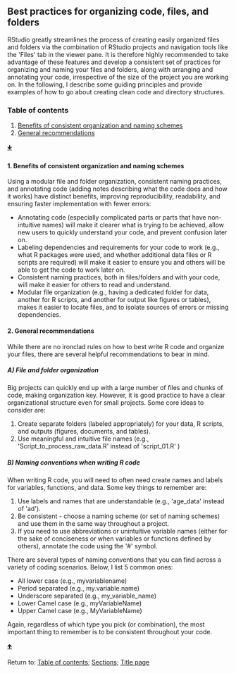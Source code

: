 ## Best practices for organizing code, files, and folders

RStudio greatly streamlines the process of creating easily organized files and folders via the combination of RStudio projects and navigation tools like the 'Files' tab in the viewer pane. It is therefore highly recommended to take advantage of these features and develop a consistent set of practices for organizing and naming your files and folders, along with arranging and annotating your code, irrespective of the size of the project you are working on. In the following, I describe some guiding principles and provide examples of how to go about creating clean code and directory structures.

<a name="TOC"></a>
### Table of contents
1. <a href="#S01">Benefits of consistent organization and naming schemes</a>
2. <a href="#S01">General recommendations</a>

<a href="#END">&#129147;</a>

<a name="S01"></a>
#### 1. Benefits of consistent organization and naming schemes

Using a modular file and folder organization, consistent naming practices, and annotating code (adding notes describing what the code does and how it works) have distinct benefits, improving reproducibility, readability, and ensuring faster implementation with fewer errors:
* Annotating code (especially complicated parts or parts that have non-intuitive names) will make it clearer what is trying to be achieved, allow new users to quickly understand your code, and prevent confusion later on.
* Labeling dependencies and requirements for your code to work (e.g., what R packages were used, and whether additional data files or R scripts are required) will make it easier to ensure you and others will be able to get the code to work later on.
* Consistent naming practices, both in files/folders and with your code, will make it easier for others to read and understand.
* Modular file organization (e.g., having a dedicated folder for data, another for R scripts, and another for output like figures or tables), makes it easier to locate files, and to isolate sources of errors or missing dependencies.

<a name="S02"></a>
#### 2. General recommendations

While there are no ironclad rules on how to best write R code and organize your files, there are several helpful recommendations to bear in mind.

##### A) File and folder organization

Big projects can quickly end up with a large number of files and chunks of code, making organization key. However, it is good practice to have a clear organizational structure even for small projects. Some core ideas to consider are:
1. Create separate folders (labeled appropriately) for your data, R scripts, and outputs (figures, documents, and tables).
2. Use meaningful and intuitive file names (e.g., 'Script_to_process_raw_data.R' instead of 'script_01.R' )

##### B) Naming conventions when writing R code

When writing R code, you will need to often need create names and labels for variables, functions, and data. Some key things to remember are:
1. Use labels and names that are understandable (e.g., 'age_data' instead of 'ad').
2. Be consistent - choose a naming scheme (or set of naming schemes) and use them in the same way throughout a project.
3. If you need to use abbreviations or unintuitive variable names (either for the sake of conciseness or when variables or functions defined by others), annotate the code using the '#' symbol.

There are several types of naming conventions that you can find across a variety of coding scenarios. Below, I list 5 common ones:
* All lower case (e.g., myvariablename)
* Period separated (e.g., my.variable.name)
* Underscore separated (e.g., my_variable_name)
* Lower Camel case (e.g., myVariableName)
* Upper Camel case (e.g., MyVariableName)

Again, regardless of which type you pick (or combination), the most important thing to remember is to be consistent throughout your code.

<a href="#TOC">&#129145;</a>

<a name="END"></a>
Return to:
[Table of contents](C02_P000_RStudio.md);
[Sections](C00_P002_Chapters.md);
[Title page](https://rettopnivek.github.io/R_training/)


